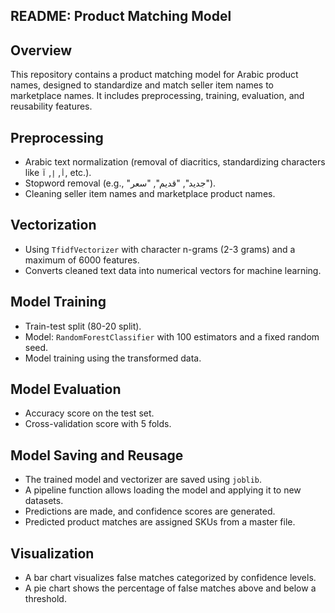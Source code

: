 ## README: Product Matching Model

## Overview
This repository contains a product matching model for Arabic product names, designed to standardize and match seller item names to marketplace names. It includes preprocessing, training, evaluation, and reusability features.

## Preprocessing
- Arabic text normalization (removal of diacritics, standardizing characters like `أ`, `إ`, `آ`, etc.).
- Stopword removal (e.g., "جديد", "قديم", "سعر").
- Cleaning seller item names and marketplace product names.

## Vectorization
- Using `TfidfVectorizer` with character n-grams (2-3 grams) and a maximum of 6000 features.
- Converts cleaned text data into numerical vectors for machine learning.

## Model Training
- Train-test split (80-20 split).
- Model: `RandomForestClassifier` with 100 estimators and a fixed random seed.
- Model training using the transformed data.

## Model Evaluation
- Accuracy score on the test set.
- Cross-validation score with 5 folds.

## Model Saving and Reusage
- The trained model and vectorizer are saved using `joblib`.
- A pipeline function allows loading the model and applying it to new datasets.
- Predictions are made, and confidence scores are generated.
- Predicted product matches are assigned SKUs from a master file.

## Visualization
- A bar chart visualizes false matches categorized by confidence levels.
- A pie chart shows the percentage of false matches above and below a threshold.




